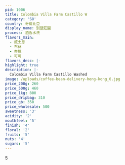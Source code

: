 ```yaml
---
pid: 1006
title: Colombia Villa Farm Castillo W
category: 'SO'
country: 哥倫比亞
display_name: 別墅莊園
process: 酒香水洗
flavors_main:
  - 威士忌
  - 布冧
  - 杏桃
  - 可可
flavors_desc: |-
highlight: true
description: |-
  Colombia Villa Farm Castillo Washed
image: /uploads/coffee-bean-delivery-hong-kong_0.jpg
price_200g: 260
price_500g: 460
price_1kg: 800
price_dripbag: 310
price_gb: 350
price_wholesale: 500
sweetness: '3'
acidity: '2'
mouthfeel: '5'
finish: '4'
floral: '2'
fruits: '5'
nuts: '4'
sugars: '5'
---
```


5
